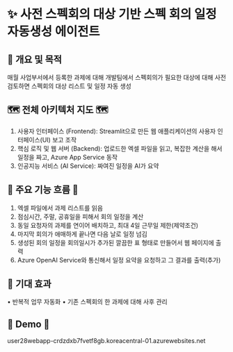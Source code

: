 #   ✨ 사전 스펙회의 대상 기반 스펙 회의 일정 자동생성 에이전트


   
##  📌 개요 및 목적  
매월 사업부서에서 등록한 과제에 대해 개발팀에서 스펙회의가 필요한 대상에 대해 사전 검토하면 스펙회의 대상 리스트 및 일정 자동 생성 

##  🗺️ 전체 아키텍처 지도 🗺️
1) 사용자 인터페이스 (Frontend): Streamlit으로 만든 웹 애플리케이션의 사용자 인터페이스(UI) 보고 조작
2) 핵심 로직 및 웹 서버 (Backend): 업로드한 엑셀 파일을 읽고, 복잡한 계산을 해서 일정을 짜고, Azure App Service 동작
3) 인공지능 서비스 (AI Service): 짜여진 일정을 AI가 요약

##  🔄 주요 기능 흐름  🔄
1) 엑셀 파일에서 과제 리스트를 읽음
2) 점심시간, 주말, 공휴일을 피해서 회의 일정을 계산
3) 동일 요청자의 과제를 연이어 배치하고, 최대 4일 근무일 제한(제약조건)
4) 마지막 회의가 애매하게 끝나면 다음 날로 일정 넘김
5) 생성된 회의 일정을 회의일시가 추가된 깔끔한 표 형태로 만들어서 웹 페이지에 출력
6) Azure OpenAI Service와 통신해서 일정 요약을 요청하고 그 결과를 출력(추가)

##  🎯 기대 효과
•	반복적 업무 자동화
•	기존 스펙회의 한 과제에 대해 사후 관리 


##  🧩 Demo 🧩  
user28webapp-crdzdxb7fvetf8gb.koreacentral-01.azurewebsites.net






